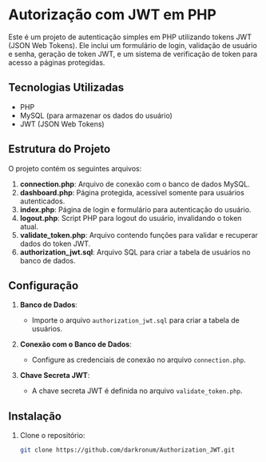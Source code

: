 # Autorização com JWT em PHP

Este é um projeto de autenticação simples em PHP utilizando tokens JWT (JSON Web Tokens). Ele inclui um formulário de login, validação de usuário e senha, geração de token JWT, e um sistema de verificação de token para acesso a páginas protegidas.

## Tecnologias Utilizadas

- PHP
- MySQL (para armazenar os dados do usuário)
- JWT (JSON Web Tokens)

## Estrutura do Projeto

O projeto contém os seguintes arquivos:

1. **connection.php**: Arquivo de conexão com o banco de dados MySQL.
2. **dashboard.php**: Página protegida, acessível somente para usuários autenticados.
3. **index.php**: Página de login e formulário para autenticação do usuário.
4. **logout.php**: Script PHP para logout do usuário, invalidando o token atual.
5. **validate_token.php**: Arquivo contendo funções para validar e recuperar dados do token JWT.
6. **authorization_jwt.sql**: Arquivo SQL para criar a tabela de usuários no banco de dados.

## Configuração

1. **Banco de Dados**:
   - Importe o arquivo `authorization_jwt.sql` para criar a tabela de usuários.

2. **Conexão com o Banco de Dados**:
   - Configure as credenciais de conexão no arquivo `connection.php`.

3. **Chave Secreta JWT**:
   - A chave secreta JWT é definida no arquivo `validate_token.php`.

## Instalação

1. Clone o repositório:

   ```bash
   git clone https://github.com/darkronum/Authorization_JWT.git
